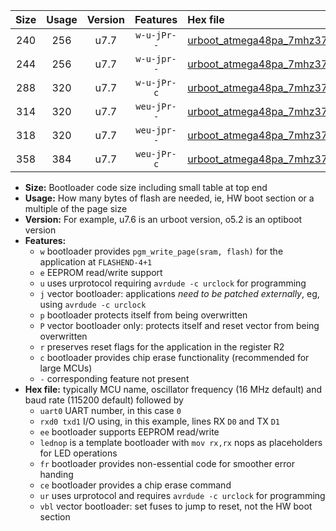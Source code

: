 |Size|Usage|Version|Features|Hex file|
|:-:|:-:|:-:|:-:|:--|
|240|256|u7.7|`w-u-jPr--`|[urboot_atmega48pa_7mhz3728_2400bps_uart0_rxd0_txd1_lednop_ur_vbl.hex](https://raw.githubusercontent.com/stefanrueger/urboot.hex/main/mcus/atmega48pa/fcpu_7mhz3728/2400_bps/urboot_atmega48pa_7mhz3728_2400bps_uart0_rxd0_txd1_lednop_ur_vbl.hex)|
|244|256|u7.7|`w-u-jpr--`|[urboot_atmega48pa_7mhz3728_2400bps_uart0_rxd0_txd1_lednop_fr_ur_vbl.hex](https://raw.githubusercontent.com/stefanrueger/urboot.hex/main/mcus/atmega48pa/fcpu_7mhz3728/2400_bps/urboot_atmega48pa_7mhz3728_2400bps_uart0_rxd0_txd1_lednop_fr_ur_vbl.hex)|
|288|320|u7.7|`w-u-jPr-c`|[urboot_atmega48pa_7mhz3728_2400bps_uart0_rxd0_txd1_lednop_fr_ce_ur_vbl.hex](https://raw.githubusercontent.com/stefanrueger/urboot.hex/main/mcus/atmega48pa/fcpu_7mhz3728/2400_bps/urboot_atmega48pa_7mhz3728_2400bps_uart0_rxd0_txd1_lednop_fr_ce_ur_vbl.hex)|
|314|320|u7.7|`weu-jPr--`|[urboot_atmega48pa_7mhz3728_2400bps_uart0_rxd0_txd1_ee_lednop_ur_vbl.hex](https://raw.githubusercontent.com/stefanrueger/urboot.hex/main/mcus/atmega48pa/fcpu_7mhz3728/2400_bps/urboot_atmega48pa_7mhz3728_2400bps_uart0_rxd0_txd1_ee_lednop_ur_vbl.hex)|
|318|320|u7.7|`weu-jpr--`|[urboot_atmega48pa_7mhz3728_2400bps_uart0_rxd0_txd1_ee_lednop_fr_ur_vbl.hex](https://raw.githubusercontent.com/stefanrueger/urboot.hex/main/mcus/atmega48pa/fcpu_7mhz3728/2400_bps/urboot_atmega48pa_7mhz3728_2400bps_uart0_rxd0_txd1_ee_lednop_fr_ur_vbl.hex)|
|358|384|u7.7|`weu-jPr-c`|[urboot_atmega48pa_7mhz3728_2400bps_uart0_rxd0_txd1_ee_lednop_fr_ce_ur_vbl.hex](https://raw.githubusercontent.com/stefanrueger/urboot.hex/main/mcus/atmega48pa/fcpu_7mhz3728/2400_bps/urboot_atmega48pa_7mhz3728_2400bps_uart0_rxd0_txd1_ee_lednop_fr_ce_ur_vbl.hex)|

- **Size:** Bootloader code size including small table at top end
- **Usage:** How many bytes of flash are needed, ie, HW boot section or a multiple of the page size
- **Version:** For example, u7.6 is an urboot version, o5.2 is an optiboot version
- **Features:**
  + `w` bootloader provides `pgm_write_page(sram, flash)` for the application at `FLASHEND-4+1`
  + `e` EEPROM read/write support
  + `u` uses urprotocol requiring `avrdude -c urclock` for programming
  + `j` vector bootloader: applications *need to be patched externally*, eg, using `avrdude -c urclock`
  + `p` bootloader protects itself from being overwritten
  + `P` vector bootloader only: protects itself and reset vector from being overwritten
  + `r` preserves reset flags for the application in the register R2
  + `c` bootloader provides chip erase functionality (recommended for large MCUs)
  + `-` corresponding feature not present
- **Hex file:** typically MCU name, oscillator frequency (16 MHz default) and baud rate (115200 default) followed by
  + `uart0` UART number, in this case `0`
  + `rxd0 txd1` I/O using, in this example, lines RX `D0` and TX `D1`
  + `ee` bootloader supports EEPROM read/write
  + `lednop` is a template bootloader with `mov rx,rx` nops as placeholders for LED operations
  + `fr` bootloader provides non-essential code for smoother error handing
  + `ce` bootloader provides a chip erase command
  + `ur` uses urprotocol and requires `avrdude -c urclock` for programming
  + `vbl` vector bootloader: set fuses to jump to reset, not the HW boot section
